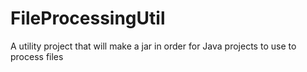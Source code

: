 # FileProcessingUtil
A utility project that will make a jar in order for Java projects to use to process files
